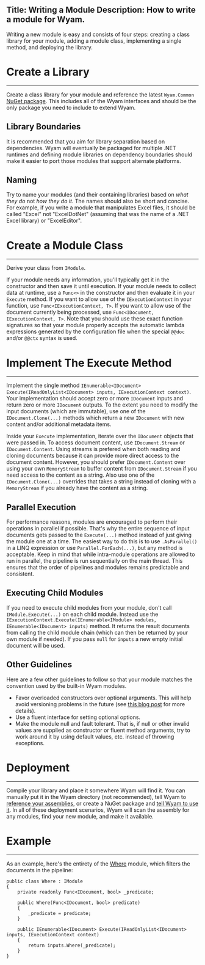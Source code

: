 Title: Writing a Module
Description: How to write a module for Wyam.
---
Writing a new module is easy and consists of four steps: creating a class library for your module, adding a module class, implementing a single method, and deploying the library.

# Create a Library
---

Create a class library for your module and reference the latest `Wyam.Common` [NuGet package](https://www.nuget.org/packages/Wyam.Common). This includes all of the Wyam interfaces and should be the only package you need to include to extend Wyam.

## Library Boundaries

It is recommended that you aim for library separation based on dependencies. Wyam will eventually be packaged for multiple .NET runtimes and defining module libraries on dependency boundaries should make it easier to port those modules that support alternate platforms.

## Naming

Try to name your modules (and their containing libraries) based on *what they do* not *how they do it*. The names should also be short and concise. For example, if you write a module that manipulates Excel files, it should be called "Excel" not "ExcelDotNet" (assuming that was the name of a .NET Excel library) or "ExcelEditor".

# Create a Module Class
---

Derive your class from `IModule`.

If your module needs any information, you'll typically get it in the constructor and then save it until execution. If your module needs to collect data at runtime, use a `Func<>` in the constructor and then evaluate it in your `Execute` method. If you want to allow use of the `IExecutionContext` in your function, use `Func<IExecutionContext, T>`. If you want to allow use of the document currently being processed, use `Func<IDocument, IExecutionContext, T>`. Note that you should use these exact function signatures so that your module properly accepts the automatic lambda expressions generated by the configuration file when the special `@@doc` and/or `@@ctx` syntax is used.

# Implement The Execute Method
---

Implement the single method `IEnumerable<IDocument> Execute(IReadOnlyList<IDocument> inputs, IExecutionContext context)`. Your implementation should accept zero or more `IDocument` inputs and return zero or more `IDocument` outputs. To the extent you need to modify the input documents (which are immutable), use one of the `IDocument.Clone(...)` methods which return a new `IDocument` with new content and/or additional metadata items.

Inside your `Execute` implementation, iterate over the `IDocument` objects that were passed in. To access document content, use `IDocument.Stream` or `IDocument.Content`. Using streams is prefered when both reading and cloning documents because it can provide more direct access to the document content. However, you should prefer `IDocument.Content` over using your own `MemoryStream` to buffer content from `IDocument.Stream` if you need access to the content as a string. Also use one of the `IDocument.Clone(...)` overrides that takes a string instead of cloning with a `MemoryStream` if you already have the content as a string.

## Parallel Execution

For performance reasons, modules are encouraged to perform their operations in parallel if possible. That's why the entire sequence of input documents gets passed to the `Execute(...)` method instead of just giving the module one at a time. The easiest way to do this is to use `.AsParallel()` in a LINQ expression or use `Parallel.ForEach(...)`, but any method is acceptable. Keep in mind that while intra-module operations are allowed to run in parallel, the pipeline is run sequentially on the main thread. This ensures that the order of pipelines and modules remains predictable and consistent.

## Executing Child Modules

If you need to execute child modules from your module, don't call `IModule.Execute(...)` on each child module. Instead use the `IExecutionContext.Execute(IEnumerable<IModule> modules, IEnumerable<IDocument> inputs)` method. It returns the result documents from calling the child module chain (which can then be returned by your own module if needed). If you pass `null` for `inputs` a new empty initial document will be used.

## Other Guidelines

Here are a few other guidelines to follow so that your module matches the convention used by the built-in Wyam modules.

- Favor overloaded constructors over optional arguments. This will help avoid versioning problems in the future (see [this blog post](http://haacked.com/archive/2010/08/10/versioning-issues-with-optional-arguments.aspx/) for more details).
- Use a fluent interface for setting optional options.
- Make the module null and fault tolerant. That is, if null or other invalid values are supplied as constructor or fluent method arguments, try to work around it by using default values, etc. instead of throwing exceptions.

# Deployment
---

Compile your library and place it somewhere Wyam will find it. You can manually put it in the Wyam directory (not recommended), tell Wyam to [reference your assemblies](/getting-started/configuration#assemblies), or create a NuGet package and [tell Wyam to use it](/getting-started/configuration#nuget). In all of these deployment scenarios, Wyam will scan the assembly for any modules, find your new module, and make it available.

# Example
---

As an example, here's the entirety of the [Where](/modules/where) module, which filters the documents in the pipeline:

```
public class Where : IModule
{
	private readonly Func<IDocument, bool> _predicate;

	public Where(Func<IDocument, bool> predicate)
	{
		_predicate = predicate;
	}

	public IEnumerable<IDocument> Execute(IReadOnlyList<IDocument> inputs, IExecutionContext context)
	{
		return inputs.Where(_predicate);
	}
}
```